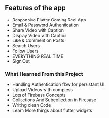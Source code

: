 ## Features of the app
- Responsive Flutter Gaming Reel App
- Email & Password Authentication
- Share Video with Caption
- Display Video with Caption
- Like & Comment on Posts
- Search Users
- Follow Users
- EVERYTHING REAL TIME
- Sign Out

### What I learned From this Project
- Handling Authentication flow for persistant UI
- Upload Videos with compress
- Lots of Firebase Concepts
- Collections And Subcollection in Firebase
- Writing clean Code
- Learn More things about flutter widgets
